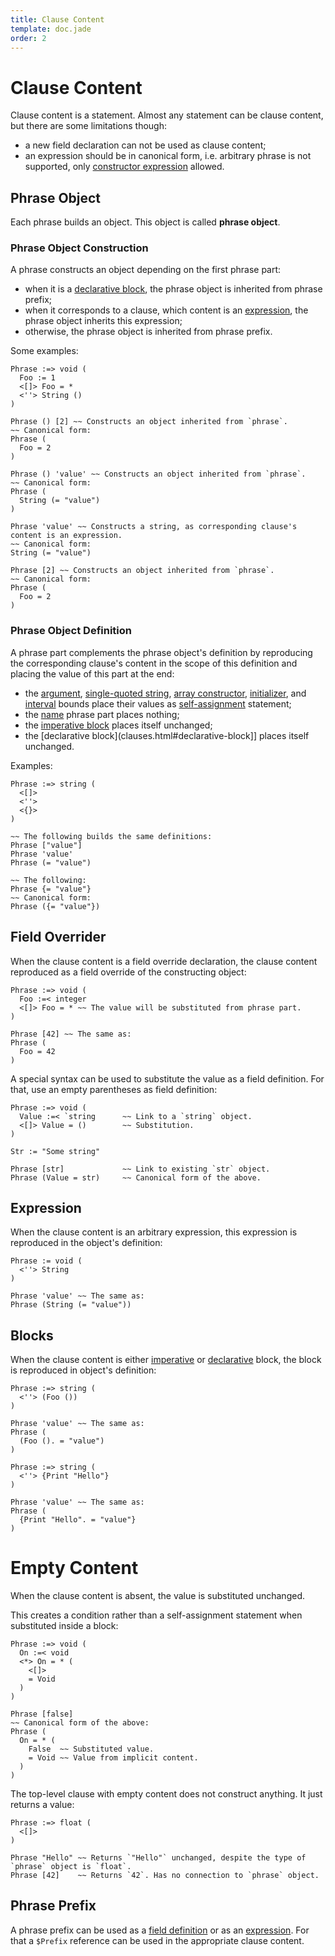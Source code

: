 ```yaml
---
title: Clause Content
template: doc.jade
order: 2
---
```


Clause Content
==============
<!--
Copyright (C) 2010-2013 Ruslan Lopatin.
Permission is granted to copy, distribute and/or modify this document
under the terms of the GNU Free Documentation License, Version 1.3
or any later version published by the Free Software Foundation;
with no Invariant Sections, no Front-Cover Texts, and no Back-Cover Texts.
A copy of the license is included in the section entitled "GNU
Free Documentation License".
-->

Clause content is a statement. Almost any statement can be clause content, but
there are some limitations though:

* a new field declaration can not be used as clause content;
* an expression should be in canonical form, i.e. arbitrary phrase is not
  supported, only [constructor expression][] allowed.

[constructor expression]: ../objects/creation.html#constructor-expression


Phrase Object
-------------

Each phrase builds an object. This object is called __phrase object__.


### Phrase Object Construction ###

A phrase constructs an object depending on the first phrase part:

* when it is a [declarative block](clauses.html#declarative-block), the phrase
  object is inherited from phrase prefix;
* when it corresponds to a clause, which content is an
  [expression](#expression), the phrase object inherits this expression;
* otherwise, the phrase object is inherited from phrase prefix.

Some examples:
```o42a
Phrase :=> void (
  Foo := 1
  <[]> Foo = *
  <''> String ()
)

Phrase () [2] ~~ Constructs an object inherited from `phrase`.
~~ Canonical form:
Phrase (
  Foo = 2
)

Phrase () 'value' ~~ Constructs an object inherited from `phrase`.
~~ Canonical form:
Phrase (
  String (= "value")
)

Phrase 'value' ~~ Constructs a string, as corresponding clause's content is an expression.
~~ Canonical form:
String (= "value")

Phrase [2] ~~ Constructs an object inherited from `phrase`.
~~ Canonical form:
Phrase (
  Foo = 2
)
```


### Phrase Object Definition ###

A phrase part complements the phrase object's definition by reproducing the
corresponding clause's content in the scope of this definition and placing the
value of this part at the end:

* the [argument](clauses.html#argument),
  [single-quoted string](clauses.html#single-quoted-string),
  [array constructor](clauses.html#array-constructor),
  [initializer](clauses.html#initializer), and
  [interval](clauses.html#interval) bounds place their values as
  [self-assignment](../objects/definition.html#self-assignment) statement;
* the [name](clauses.html#name) phrase part places nothing;
* the [imperative block](clauses.html#imperative-block) places itself unchanged;
* the [declarative block](clauses.html#declarative-block]] places itself
  unchanged.

Examples:
```o42a
Phrase :=> string (
  <[]>
  <''>
  <{}>
)

~~ The following builds the same definitions:
Phrase ["value"]
Phrase 'value'
Phrase (= "value")

~~ The following:
Phrase {= "value"}
~~ Canonical form:
Phrase ({= "value"})
```


Field Overrider
---------------

When the clause content is a field override declaration, the clause content
reproduced as a field override of the constructing object:
```o42a
Phrase :=> void (
  Foo :=< integer
  <[]> Foo = * ~~ The value will be substituted from phrase part.
)

Phrase [42] ~~ The same as:
Phrase (
  Foo = 42
)
```

A special syntax can be used to substitute the value as a field definition. For
that, use an empty parentheses as field definition:
```o42a
Phrase :=> void (
  Value :=< `string      ~~ Link to a `string` object.
  <[]> Value = ()        ~~ Substitution.
)

Str := "Some string"

Phrase [str]             ~~ Link to existing `str` object.
Phrase (Value = str)     ~~ Canonical form of the above.
```


Expression
----------

When the clause content is an arbitrary expression, this expression is
reproduced in the object's definition:
```o42a
Phrase := void (
  <''> String
)

Phrase 'value' ~~ The same as:
Phrase (String (= "value"))
```

Blocks
------

When the clause content is either [imperative](/docs/sentences/imperatives.html)
or [declarative](../sentences/statements.html#declarative-block) block, the
block is reproduced in object's definition:
```o42a
Phrase :=> string (
  <''> (Foo ())
)

Phrase 'value' ~~ The same as:
Phrase (
  (Foo (). = "value")
)
```
```o42a
Phrase :=> string (
  <''> {Print "Hello"}
)

Phrase 'value' ~~ The same as:
Phrase (
  {Print "Hello". = "value"}
)
```

Empty Content
=============

When the clause content is absent, the value is substituted unchanged.

This creates a condition rather than a self-assignment statement when
substituted inside a block:
```o42a
Phrase :=> void (
  On :=< void
  <*> On = * (
    <[]>
    = Void
  )
)

Phrase [false]
~~ Canonical form of the above:
Phrase (
  On = * (
    False  ~~ Substituted value.
    = Void ~~ Value from implicit content.
  )
)
```

The top-level clause with empty content does not construct anything. It just
returns a value:
```o42a
Phrase :=> float (
  <[]>
)

Phrase "Hello" ~~ Returns `"Hello"` unchanged, despite the type of `phrase` object is `float`.
Phrase [42]    ~~ Returns `42`. Has no connection to `phrase` object.
```

Phrase Prefix
-------------

A phrase prefix can be used as a [field definition](#field-overrider) or as an
[expression](#expression). For that a `$Prefix` reference can be used in the
appropriate clause content.
